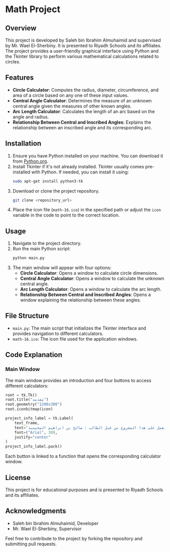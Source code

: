 # Math Project

## Overview
This project is developed by Saleh bin Ibrahim Almuhaimid and supervised by Mr. Wael El-Sherbiny. It is presented to Riyadh Schools and its affiliates. The project provides a user-friendly graphical interface using Python and the Tkinter library to perform various mathematical calculations related to circles.

## Features
- **Circle Calculator**: Computes the radius, diameter, circumference, and area of a circle based on any one of these input values.
- **Central Angle Calculator**: Determines the measure of an unknown central angle given the measures of other known angles.
- **Arc Length Calculator**: Calculates the length of an arc based on the angle and radius.
- **Relationship Between Central and Inscribed Angles**: Explains the relationship between an inscribed angle and its corresponding arc.

## Installation
1. Ensure you have Python installed on your machine. You can download it from [Python.org](https://www.python.org/downloads/).
2. Install Tkinter if it's not already installed. Tkinter usually comes pre-installed with Python. If needed, you can install it using:
   ```sh
   sudo apt-get install python3-tk
   ```
3. Download or clone the project repository.
   ```sh
   git clone <repository_url>
   ```
4. Place the icon file (`math-16.ico`) in the specified path or adjust the `icon` variable in the code to point to the correct location.

## Usage
1. Navigate to the project directory.
2. Run the main Python script:
   ```sh
   python main.py
   ```
3. The main window will appear with four options:
   - **Circle Calculator**: Opens a window to calculate circle dimensions.
   - **Central Angle Calculator**: Opens a window to calculate the unknown central angle.
   - **Arc Length Calculator**: Opens a window to calculate the arc length.
   - **Relationship Between Central and Inscribed Angles**: Opens a window explaining the relationship between these angles.

## File Structure
- `main.py`: The main script that initializes the Tkinter interface and provides navigation to different calculators.
- `math-16.ico`: The icon file used for the application windows.

## Code Explanation
### Main Window
The main window provides an introduction and four buttons to access different calculators:
```python
root = tk.Tk()
root.title("مقدمة")
root.geometry("1200x300")
root.iconbitmap(icon)

project_info_label = tk.Label(
    text_frame,
    text="تم العمل على هذا المشروع من قبل الطالب : صالح بن ابراهيم المحيميد\nوتم الاشراف عليه من قبل : أ. وائل الشربيني\nويقدم هذا العمل لمدارس الرياض ومنسوبيها",
    font=("Arial", 30),
    justify="center"
)
project_info_label.pack()
```
Each button is linked to a function that opens the corresponding calculator window.

## License
This project is for educational purposes and is presented to Riyadh Schools and its affiliates.

## Acknowledgments
- Saleh bin Ibrahim Almuhaimid, Developer
- Mr. Wael El-Sherbiny, Supervisor

Feel free to contribute to the project by forking the repository and submitting pull requests.
